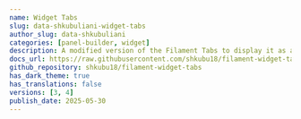 ```yaml
---
name: Widget Tabs
slug: data-shkubuliani-widget-tabs
author_slug: data-shkubuliani
categories: [panel-builder, widget]
description: A modified version of the Filament Tabs to display it as a widgets.
docs_url: https://raw.githubusercontent.com/shkubu18/filament-widget-tabs/main/README.md
github_repository: shkubu18/filament-widget-tabs
has_dark_theme: true
has_translations: false
versions: [3, 4]
publish_date: 2025-05-30
---
```

